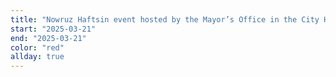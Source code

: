 ```yaml
---
title: "Nowruz Haftsin event hosted by the Mayor’s Office in the City Hall Rotunda - red/white/green"
start: "2025-03-21"
end: "2025-03-21"
color: "red"
allday: true
---
```


